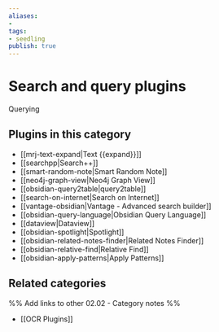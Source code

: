 ```yaml
---
aliases:
- 
tags: 
- seedling 
publish: true
---
```



# Search and query plugins

Querying

## Plugins in this category

- [[mrj-text-expand|Text {{expand}}]]
- [[searchpp|Search++]]
- [[smart-random-note|Smart Random Note]]
- [[neo4j-graph-view|Neo4j Graph View]]
- [[obsidian-query2table|query2table]]
- [[search-on-internet|Search on Internet]]
- [[vantage-obsidian|Vantage - Advanced search builder]]
- [[obsidian-query-language|Obsidian Query Language]]
- [[dataview|Dataview]]
- [[obsidian-spotlight|Spotlight]]
- [[obsidian-related-notes-finder|Related Notes Finder]]
- [[obsidian-relative-find|Relative Find]]
- [[obsidian-apply-patterns|Apply Patterns]]

## Related categories

%% Add links to other 02.02 - Category notes %%

- [[OCR Plugins]]